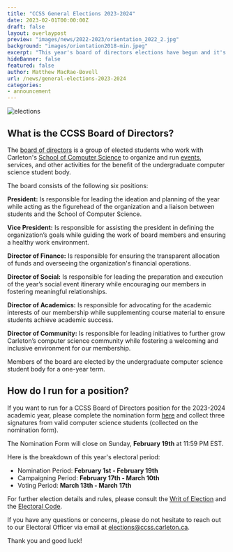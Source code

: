```yaml
---
title: "CCSS General Elections 2023-2024"
date: 2023-02-01T00:00:00Z
draft: false
layout: overlaypost
preview: "images/news/2022-2023/orientation_2022_2.jpg"
background: "images/orientation2018-min.jpeg"
excerpt: "This year's board of directors elections have begun and it's time to nominate and elect the CCSS team for the 2023-2024 academic year!"
hideBanner: false
featured: false
author: Matthew MacRae-Bovell
url: /news/general-elections-2023-2024
categories:
- announcement
---
```


![elections](/images/news/2022-2023/general_elections.png)

## What is the CCSS Board of Directors?

The [board of directors](/about/team) is a group of elected students who work with Carleton's [School of Computer Science](https://carleton.ca/scs/) to organize and run [events](/events), services, and other activities for the benefit of the undergraduate computer science student body. 

The board consists of the following six positions: 

**President:** Is responsible for leading the ideation and planning of the year while acting as the figurehead of the organization and a liaison between students and the School of Computer Science.

**Vice President:** Is responsible for assisting the president in defining the organization’s goals while guiding the work of board members and ensuring a healthy work environment.

**Director of Finance:** Is responsible for ensuring the transparent allocation of funds and overseeing the organization's financial operations.

**Director of Social:** Is responsible for leading the preparation and execution of the year’s social event itinerary while encouraging our members in fostering meaningful relationships.

**Director of Academics:** Is responsible for advocating for the academic interests of our membership while supplementing course material to ensure students achieve academic success.

**Director of Community:** Is responsible for leading initiatives to further grow Carleton’s computer science community while fostering a welcoming and inclusive environment for our membership.

Members of the board are elected by the undergraduate computer science student body for a one-year term.

## How do I run for a position?

If you want to run for a CCSS Board of Directors position for the 2023-2024 academic year, please complete the nomination form [here](https://forms.gle/rSjm9z4CLWwPD78s7) and collect three signatures from valid computer science students (collected on the nomination form). 

The Nomination Form will close on Sunday, **February 19th** at 11:59 PM EST.

Here is the breakdown of this year's electoral period: 

- Nomination Period: **February 1st - February 19th**
- Campaigning Period: **February 17th - March 10th**
- Voting Period: **March 13th - March 17th**

For further election details and rules, please consult the [Writ of Election](https://docs.google.com/document/d/1-sivSLJp8dGZ3QjHzhuDHX_kUz6U5trf6OXGdA8olpE/edit?usp=sharing) and the [Electoral Code](https://shorturl.at/jmpN7).

If you have any questions or concerns, please do not hesitate to reach out to our Electoral Officer via email at elections@ccss.carleton.ca.

Thank you and good luck!
